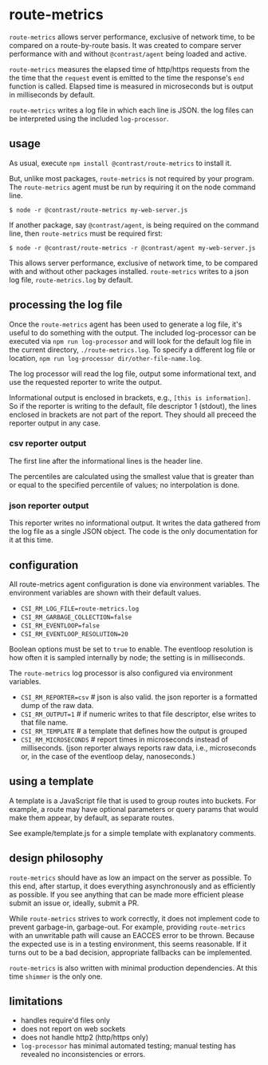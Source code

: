 # route-metrics

`route-metrics` allows server performance, exclusive of network time,
to be compared on a route-by-route basis. It was created to compare server
performance with and without `@contrast/agent` being loaded and active.

`route-metrics` measures the elapsed time of http/https requests from the
the time that the `request` event is emitted to the time the response's
`end` function is called. Elapsed time is measured in microseconds but is
output in milliseconds by default.

`route-metrics` writes a log file in which each line is JSON. the log files
can be interpreted using the included `log-processor`.

## usage

As usual, execute `npm install @contrast/route-metrics` to install it.

But, unlike most packages, `route-metrics` is not required by your program.
The `route-metrics` agent must be run by requiring it on the node command line.

```
$ node -r @contrast/route-metrics my-web-server.js
```

If another package, say `@contrast/agent`, is being required on the command
line, then `route-metrics` must be required first:

```
$ node -r @contrast/route-metrics -r @contrast/agent my-web-server.js
```

This allows server performance, exclusive of network time, to be compared
with and without other packages installed. `route-metrics` writes to a json
log file, `route-metrics.log` by default.

## processing the log file

Once the `route-metrics` agent has been used to generate a log file, it's
useful to do something with the output. The included log-processor can be
executed via `npm run log-processor` and will look for the default log file
in the current directory, `./route-metrics.log`. To specify a different log
file or location, `npm run log-processor dir/other-file-name.log`.

The log processor will read the log file, output some informational text,
and use the requested reporter to write the output.

Informational output is enclosed in brackets, e.g., `[this is information]`. So
if the reporter is writing to the default, file descriptor 1 (stdout), the lines
enclosed in brackets are not part of the report. They should all preceed the
reporter output in any case.

### csv reporter output

The first line after the informational lines is the header line.

The percentiles are calculated using the smallest value that is greater than
or equal to the specified percentile of values; no interpolation is done.

### json reporter output

This reporter writes no informational output. It writes the data gathered from
the log file as a single JSON object. The code is the only documentation for it
at this time.

## configuration

All route-metrics agent configuration is done via environment variables. The environment variables
are shown with their default values.

- `CSI_RM_LOG_FILE=route-metrics.log`
- `CSI_RM_GARBAGE_COLLECTION=false`
- `CSI_RM_EVENTLOOP=false`
- `CSI_RM_EVENTLOOP_RESOLUTION=20`

Boolean options must be set to `true` to enable. The eventloop resolution is how often it is
sampled internally by node; the setting is in milliseconds.

The `route-metrics` log processor is also configured via environment variables.

- `CSI_RM_REPORTER=csv`   # json is also valid. the json reporter is a formatted dump of the raw data.
- `CSI_RM_OUTPUT=1`       # if numeric writes to that file descriptor, else writes to that file name.
- `CSI_RM_TEMPLATE`       # a template that defines how the output is grouped
- `CSI_RM_MICROSECONDS`   # report times in microseconds instead of milliseconds. (json reporter
always reports raw data, i.e., microseconds or, in the case of the eventloop delay, nanoseconds.)

## using a template

A template is a JavaScript file that is used to group routes into buckets. For
example, a route may have optional parameters or query params that would make
them appear, by default, as separate routes.

See example/template.js for a simple template with explanatory comments.

## design philosophy

`route-metrics` should have as low an impact on the server as possible. To this end, after startup,
it does everything asynchronously and as efficiently as possible. If you see anything that can be
made more efficient please submit an issue or, ideally, submit a PR.

While `route-metrics` strives to work correctly, it does not implement code to prevent garbage-in,
garbage-out. For example, providing `route-metrics` with an unwritable path will cause an EACCES
error to be thrown. Because the expected use is in a testing environment, this seems reasonable. If
it turns out to be a bad decision, appropriate fallbacks can be implemented.

`route-metrics` is also written with minimal production dependencies. At this time `shimmer` is the
only one.

## limitations

- handles require'd files only
- does not report on web sockets
- does not handle http2 (http/https only)
- `log-processor` has minimal automated testing; manual testing has revealed no inconsistencies
or errors.
